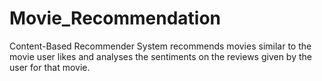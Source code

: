 # Movie_Recommendation
Content-Based Recommender System recommends movies similar to the movie user likes and analyses the sentiments on the reviews given by the user for that movie.
